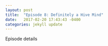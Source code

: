 ```yaml
---
layout: post
title:  "Episode 8: Definitely a Hive Mind"
date:   2017-02-20 17:43:43 -0400
categories: jekyll update
---
```

Episode details